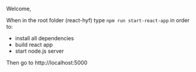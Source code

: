 Welcome,

When in the root folder (react-hyf) type `npm run start-react-app` in order to:

- install all dependencies
- build react app
- start node.js server

Then go to http://localhost:5000
